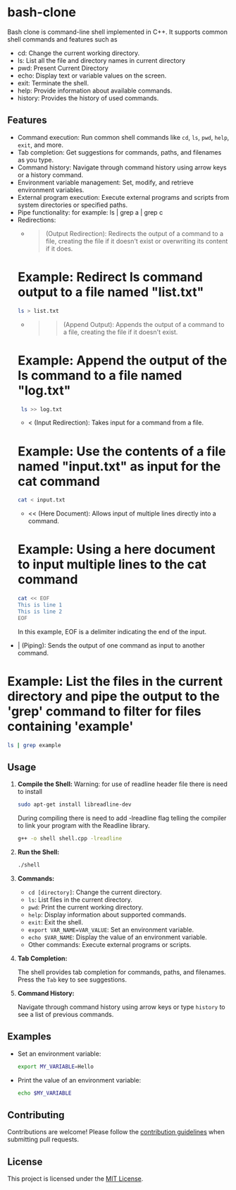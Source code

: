 # bash-clone
Bash clone is command-line shell implemented in C++. It supports common shell commands and features such as
* cd: Change the current working directory.
* ls: List all the file and directory names in current directory
* pwd: Present Current Directory
* echo: Display text or variable values on the screen.
* exit: Terminate the shell.
* help: Provide information about available commands.
* history: Provides the history of used commands.

## Features
- Command execution: Run common shell commands like `cd`, `ls`, `pwd`, `help`, `exit`, and more.
- Tab completion: Get suggestions for commands, paths, and filenames as you type.
- Command history: Navigate through command history using arrow keys or a history command.
- Environment variable management: Set, modify, and retrieve environment variables.
- External program execution: Execute external programs and scripts from system directories or specified paths.
- Pipe functionality: for example: ls | grep a | grep c
- Redirections:
  * > (Output Redirection): Redirects the output of a command to a file, creating the file if    it doesn't exist or overwriting its content if it does.
  # Example: Redirect ls command output to a file named "list.txt"
  ```bash
  ls > list.txt
  ```
  * >> (Append Output): Appends the output of a command to a file, creating the file if it doesn't exist.
  # Example: Append the output of the ls command to a file named "log.txt"
   ```bash
    ls >> log.txt
    ```
  * < (Input Redirection): Takes input for a command from a file.
  # Example: Use the contents of a file named "input.txt" as input for the cat command
  ```bash
  cat < input.txt
   ```
  * << (Here Document): Allows input of multiple lines directly into a command.
  # Example: Using a here document to input multiple lines to the cat command
  ```bash
  cat << EOF
  This is line 1
  This is line 2
  EOF
  ```
  In this example, EOF is a delimiter indicating the end of the input.
  
 * | (Piping):
  Sends the output of one command as input to another command.
  # Example: List the files in the current directory and pipe the output to the 'grep'   command to filter for files containing 'example'
  ```bash
  ls | grep example
   ```

## Usage
1. **Compile the Shell:**
    Warning: for use of readline header file there is need to install

    ```bash
    sudo apt-get install libreadline-dev
    ```

    During compiling there is need to add -lreadline flag telling the compiler to link your program with the Readline library. 
    ```bash
    g++ -o shell shell.cpp -lreadline
    ```

2. **Run the Shell:**
    ```bash
    ./shell
    ```
3. **Commands:**
    - `cd [directory]`: Change the current directory.
    - `ls`: List files in the current directory.
    - `pwd`: Print the current working directory.
    - `help`: Display information about supported commands.
    - `exit`: Exit the shell.
    - `export VAR_NAME=VAR_VALUE`: Set an environment variable.
    - `echo $VAR_NAME`: Display the value of an environment variable.
    - Other commands: Execute external programs or scripts.

4. **Tab Completion:**

    The shell provides tab completion for commands, paths, and filenames. Press the `Tab` key to see suggestions.

5. **Command History:**

    Navigate through command history using arrow keys or type `history` to see a list of previous commands.

## Examples

- Set an environment variable:

    ```bash
    export MY_VARIABLE=Hello
    ```

- Print the value of an environment variable:

    ```bash
    echo $MY_VARIABLE
    ```

## Contributing

Contributions are welcome! Please follow the [contribution guidelines](CONTRIBUTING.md) when submitting pull requests.

## License

This project is licensed under the [MIT License](LICENSE).
